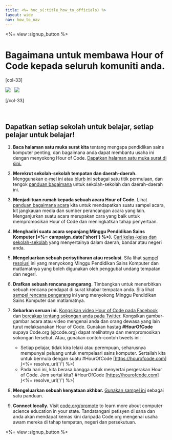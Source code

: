 ```yaml
---
title: <%= hoc_s(:title_how_to_officials) %>
layout: wide
nav: how_to_nav
---
```

<%= view :signup_button %>

# Bagaimana untuk membawa Hour of Code kepada seluruh komuniti anda.

[col-33]

![](/images/fit-275/highlight-obama.png)&nbsp;&nbsp;&nbsp;![](/images/fit-246/dan.jpg)

[/col-33]

<p style="clear:both">&nbsp;</p>

## Dapatkan setiap sekolah untuk belajar, setiap pelajar untuk belajar!

1. **Baca halaman satu muka surat kita** tentang mengapa pendidikan sains komputer penting, dan bagaimana anda dapat membantu usaha ini dengan menyokong Hour of Code. [Dapatkan halaman satu muka surat di sini.](/files/hoc-one-pager.pdf)

2. **Merekrut sekolah-sekolah tempatan dan daerah-daerah.** Menggunakan [e-mel ini](<%= resolve_url('/promote/resources#sample-emails') %>) atau [blurb ini](<%= resolve_url('/promote/stats') %>) sebagai satu titik permulaan, dan tengok [panduan bagaimana](<%= resolve_url('/how-to') %>) untuk sekolah-sekolah dan daerah-daerah ini.

3. **Menjadi tuan rumah kepada sebuah acara Hour of Code.** Lihat [panduan bagaimana acara](<%= resolve_url('/how-to/events') %>) kita untuk mendapatkan suatu sampel acara, kit jangkauan media dan sumber perancangan acara yang lain. Menganjurkan suatu acara merupakan cara yang baik untuk mempromosikan Hour of Code dan meningkatkan tahap penyertaan.

4. **Menghadiri suatu acara sepanjang Minggu Pendidikan Sains Komputer (<%= campaign_date('short') %>).** [Cari kelas-kelas dan sekolah-sekolah](<%= resolve_url('/events') %>) yang menyertainya dalam daerah, bandar atau negeri anda.

5. **Mengeluarkan sebuah perisytiharan atau resolusi.** Sila lihat [sampel resolusi](<%= resolve_url('resources/proclamation') %>) ini yang menyokong Minggu Pendidikan Sains Komputer dan matlamatnya yang boleh digunakan oleh penggubal undang tempatan dan negeri.

6. **Drafkan sebuah rencana pengarang**. Timbangkan untuk menerbitkan sebuah rencana pendapat di surat khabar tempatan anda. Sila lihat [sampel rencana pengarang](<%= resolve_url('/promote/op-ed') %>) ini yang menyokong Minggu Pendidikan Sains Komputer dan matlamatnya.

7. **Sebarkan seruan ini.** [Kongsikan video Hour of Code pada Facebook](https://www.facebook.com/sharer/sharer.php?u=http%3A%2F%2Fhourofcode.com%2Fus) dan [bercakap tentang sokongan anda pada Twitter](https://twitter.com/intent/tweet?url=http%3A%2F%2Fhourofcode.com&text=I%27m%20participating%20in%20this%20year%27s%20%23HourOfCode%2C%20are%20you%3F%20%40codeorg&original_referer=https%3A%2F%2Fwww.google.com%2Furl%3Fq%3Dhttps%253A%252F%252Ftwitter.com%252Fshare%253Fhashtags%253D%2526amp%253Brelated%253Dcodeorg%2526amp%253Btext%253DI%252527m%252Bparticipating%252Bin%252Bthis%252Byear%252527s%252B%252523HourOfCode%25252C%252Bare%252Byou%25253F%252B%252540codeorg%2526amp%253Burl%253Dhttp%25253A%25252F%25252Fhourofcode.com%26sa%3DD%26sntz%3D1%26usg%3DAFQjCNE1GLTUbKZfMlEh9Aj5w0iswz6PYQ&related=codeorg&hashtags=). Kongsikan gambar-gambar acara atau video mengenai anda dan orang dewasa yang lain turut melaksanakan Hour of Code. Gunakan hastag **#HourOfCode** supaya Code.org (@code.org) dapat melihatnya dan mempromosikan sokongan tersebut. Atau, gunakan contoh-contoh tweets ini:
    
    - Setiap pelajar, tidak kira lelaki atau perempuan, seharusnya mempunyai peluang untuk mempelaari sains komputer. Sertailah kita untuk bermula dengan suatu #HourOfCode [https://hourofcode.com](<%= resolve_url('/') %>)
    - Pada hari ini, kita berasa bangga untuk menyertai pergerakan Hour of Code. Jom sertai kita? #HourOfCode [https://hourofcode.com](<%= resolve_url('/') %>)   
          
        

8. **Mengeluarkan sebuah kenyataan akhbar.** [Gunakan sampel ini](<%= resolve_url('/promote/official-press-release') %>) sebagai satu panduan.

9. **Connect locally.** Visit [code.org/promote](<%= codeorg_url('/promote') %>) to learn more about computer science education in your state. Tandatangani petisyen di sana dan anda akan mendapat kemas kini daripada Code.org mengenai usaha awam mereka di tahap tempatan, negeri dan persekutuan.

<%= view :signup_button %>